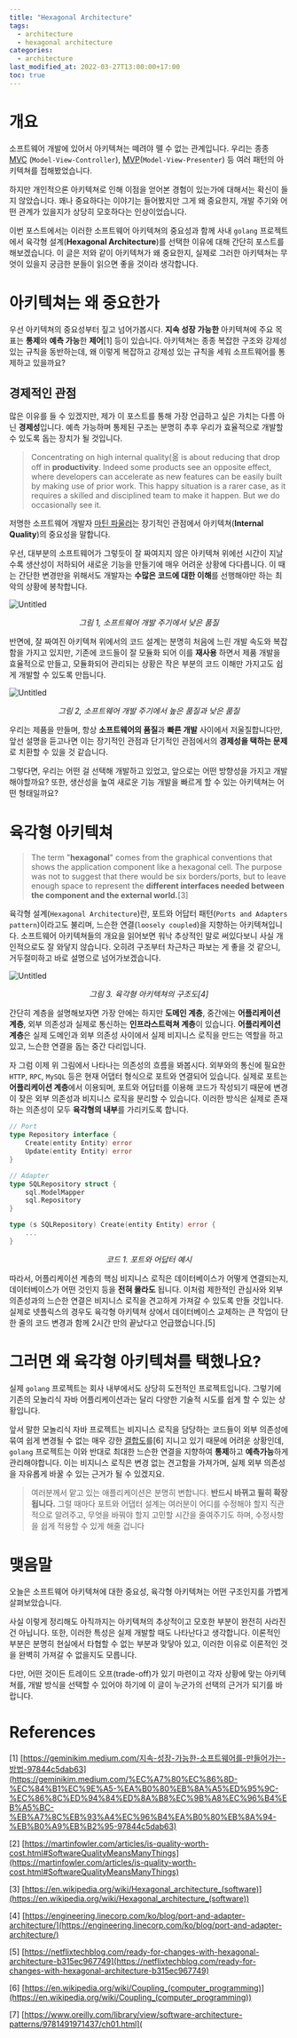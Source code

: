 ```yaml
---
title: "Hexagonal Architecture"
tags:
  - architecture
  - hexagonal architecture
categories:
  - architecture
last_modified_at: 2022-03-27T13:00:00+17:00
toc: true
---
```

# 개요

소프트웨어 개발에 있어서 아키텍쳐는 떼려야 뗄 수 없는 관계입니다. 우리는 종종 [MVC](https://en.wikipedia.org/wiki/Model%E2%80%93view%E2%80%93controller) (`Model-View-Controller`), [MVP](https://en.wikipedia.org/wiki/Model%E2%80%93view%E2%80%93controller)(`Model-View-Presenter`) 등 여러 패턴의 아키텍쳐를 접해봤었습니다.

하지만 개인적으론 아키텍쳐로 인해 이점을 얻어본 경험이 있는가에 대해서는 확신이 들지 않았습니다. 꽤나 중요하다는 이야기는 들어봤지만 그게 왜 중요한지, 개발 주기와 어떤 관계가 있을지가 상당히 모호하다는 인상이었습니다.

이번 포스트에서는 이러한 소프트웨어 아키텍쳐의 중요성과 함께 사내 `golang` 프로젝트에서 육각형 설계(**Hexagonal Architecture**)를 선택한 이유에 대해 간단히 포스트를 해보겠습니다. 이 글은 저와 같이 아키텍쳐가 왜 중요한지, 실제로 그러한 아키텍쳐는 무엇이 있을지 궁금한 분들이 읽으면 좋을 것이라 생각합니다.

# 아키텍쳐는 왜 중요한가

우선 아키텍쳐의 중요성부터 짚고 넘어가봅시다. **지속 성장 가능한** 아키텍쳐에 주요 목표는 **통제**와 **예측 가능**한 **제어**[1] 등이 있습니다. 아키텍쳐는 종종 복잡한 구조와 강제성 있는 규칙을 동반하는데, 왜 이렇게 복잡하고 강제성 있는 규칙을 세워 소프트웨어를 통제하고 있을까요?

## 경제적인 관점

많은 이유를 들 수 있겠지만, 제가 이 포스트를 통해 가장 언급하고 싶은 가치는 다름 아닌 **경제성**입니다. 예측 가능하며 통제된 구조는 분명히 추후 우리가 효율적으로 개발할 수 있도록 돕는 장치가 될 것입니다.

> Concentrating on high internal quality(옮 is about reducing that drop off in **productivity**. Indeed some products see an opposite effect, where developers can accelerate as new features can be easily built by making use of prior work. This happy situation is a rarer case, as it requires a skilled and disciplined team to make it happen. But we do occasionally see it.

저명한 소프트웨어 개발자 [마틴 파울러](https://ko.wikipedia.org/wiki/%EB%A7%88%ED%8B%B4_%ED%8C%8C%EC%9A%B8%EB%9F%AC)는 장기적인 관점에서 아키텍쳐(**Internal Quality**)의 중요성을 말합니다.

우선, 대부분의 소프트웨어가 그렇듯이 잘 짜여지지 않은 아키텍쳐 위에선 시간이 지날수록 생산성이 저하되어 새로운 기능을 만들기에 매우 어려운 상황에 다다릅니다. 이 때는 간단한 변경만을 위해서도 개발자는 **수많은 코드에 대한 이해**를 선행해야만 하는 최악의 상황에 봉착합니다.

![Untitled](/assets/images/lower-time.png)

<center><i>그림 1, 소프트웨어 개발 주기에서 낮은 품질</i></center>

반면에, 잘 짜여진 아키텍쳐 위에서의 코드 설계는 분명히 처음에 느린 개발 속도와 복잡함을 가지고 있지만, 기존에 코드들이 잘 모듈화 되어 이를 **재사용** 하면서 제품 개발을 효율적으로 만들고, 모듈화되어 관리되는 상황은 작은 부분의 코드 이해만 가지고도 쉽게 개발할 수 있도록 만듭니다.

![Untitled](/assets/images/good-time.png)

<center><i>그림 2, 소프트웨어 개발 주기에서 높은 품질과 낮은 품질</i></center>

우리는 제품을 만들며, 항상 **소프트웨어의 품질**과 **빠른 개발** 사이에서 저울질합니다만, 앞선 설명을 듣고나면 이는 장기적인 관점과 단기적인 관점에서의 **경제성을 택하는 문제**로 치환할 수 있을 것 같습니다.

그렇다면, 우리는 어떤 걸 선택해 개발하고 있었고, 앞으로는 어떤 방향성을 가지고 개발해야할까요? 또한, 생산성을 높여 새로운 기능 개발을 빠르게 할 수 있는 아키텍쳐는 어떤 형태일까요?

# 육각형 아키텍쳐

> The term "**hexagonal**" comes from the graphical conventions that shows the application component like a hexagonal cell. The purpose was not to suggest that there would be six borders/ports, but to leave enough space to represent the **different interfaces needed between the component and the external world.**[3]

육각형 설계(`Hexagonal Architecture`)란, 포트와 어답터 패턴(`Ports and Adapters pattern`)이라고도 불리며, 느슨한 연결(`loosely coupled`)을 지향하는 아키텍쳐입니다. 소프트웨어 아키텍쳐들의 개요을 읽어보면 워낙 추상적인 말로 써있다보니 사실 개인적으로도 잘 와닿지 않습니다. 오히려 구조부터 차근차근 파보는 게 좋을 것 같으니, 거두절미하고 바로 설명으로 넘어가보겠습니다.

![Untitled](/assets/images/hexagonal.png)

<center><i>그림 3. 육각형 아키텍쳐의 구조도[4]</i></center>

간단히 계층을 설명해보자면 가장 안에는 하지만 **도메인 계층**, 중간에는 **어플리케이션 계층**, 외부 의존성과 실제로 통신하는 **인프라스트럭쳐 계층**이 있습니다. **어플리케이션 계층**은 실제 도메인과 외부 의존성 사이에서 실제 비지니스 로직을 만드는 역할을 하고 있고, 느슨한 연결을 돕는 중간 다리입니다.

자 그럼 이제 위 그림에서 나타나는 의존성의 흐름을 봐봅시다. 외부와의 통신에 필요한 `HTTP`, `RPC`, `MySQL` 등은 현재 어댑터 형식으로 포트와 연결되어 있습니다. 실제로 포트는 **어플리케이션 계층**에서 이용되며, 포트와 어답터를 이용해 코드가 작성되기 때문에 변경이 잦은 외부 의존성과 비지니스 로직을 분리할 수 있습니다. 이러한 방식은 실제로 존재하는 의존성이 모두 **육각형의 내부**를 가리키도록 합니다.

```go
// Port
type Repository interface {
	Create(entity Entity) error
	Update(entity Entity) error
}

// Adapter
type SQLRepository struct {
	sql.ModelMapper
	sql.Repository
}

type (s SQLRepository) Create(entity Entity) error {
	...
}
```

<center><i>코드 1. 포트와 어답터 예시</i></center>

따라서, 어플리케이션 계층의 핵심 비지니스 로직은 데이터베이스가 어떻게 연결되는지, 데이터베이스가 어떤 것인지 등을 **전혀 몰라도** 됩니다. 이처럼 제한적인 관심사와 외부 의존성과의 느슨한 연결은 비지니스 로직을 견고하게 가져갈 수 있도록 만들 것입니다. 실제로 넷플릭스의 경우도 육각형 아키텍쳐 상에서 데이터베이스 교체하는 큰 작업이 단 한 줄의 코드 변경과 함께 2시간 만의 끝났다고 언급했습니다.[5]

# 그러면 왜 육각형 아키텍쳐를 택했나요?

실제 `golang` 프로젝트는 회사 내부에서도 상당히 도전적인 프로젝트입니다. 그렇기에 기존의 모놀리식 자바 어플리케이션과는 달리 다양한 기술적 시도를 쉽게 할 수 있는 상황입니다.

앞서 말한 모놀리식 자바 프로젝트는 비지니스 로직을 담당하는 코드들이 외부 의존성에 묶여 쉽게 변경될 수 없는 매우 강한 [결합도](https://en.wikipedia.org/wiki/Coupling_(computer_programming))를[6] 지니고 있기 때문에 어려운 상황인데, `golang` 프로젝트는 이와 반대로 최대한 느슨한 연결을 지향하여 **통제**하고 **예측가능**하게 관리해야합니다. 이는 비지니스 로직은 변경 없는 견고함을 가져가며, 실제 외부 의존성을 자유롭게 바꿀 수 있는 근거가 될 수 있겠지요.

> 여러분께서 맡고 있는 애플리케이션은 분명히 변합니다. **반드시 바뀌고 필히 확장됩니다.** 그럴 때마다 포트와 어댑터 설계는 여러분이 어디를 수정해야 할지 직관적으로 알려주고, 무엇을 바꿔야 할지 고민할 시간을 줄여주기도 하며, 수정사항을 쉽게 적용할 수 있게 해줄 겁니다

# 맺음말

오늘은 소프트웨어 아키텍쳐에 대한 중요성, 육각형 아키텍쳐는 어떤 구조인지를 가볍게 살펴보았습니다.

사실 이렇게 정리해도 아직까지는 아키텍쳐의 추상적이고 모호한 부분이 완전히 사라진 건 아닙니다. 또한, 이러한 특성은 실제 개발할 때도 나타난다고 생각합니다. 이론적인 부분은 분명히 현실에서 타협할 수 없는 부분과 맞닿아 있고, 이러한 이유로 이론적인 것을 완벽히 가져갈 수 없을지도 모릅니다.

다만, 어떤 것이든 트레이드 오프(trade-off)가 있기 마련이고 각자 상황에 맞는 아키텍쳐를, 개발 방식을 선택할 수 있어야 하기에 이 글이 누군가의 선택의 근거가 되기를 바랍니다.

# References

[1] [https://geminikim.medium.com/지속-성장-가능한-소프트웨어를-만들어가는-방법-97844c5dab63](https://geminikim.medium.com/%EC%A7%80%EC%86%8D-%EC%84%B1%EC%9E%A5-%EA%B0%80%EB%8A%A5%ED%95%9C-%EC%86%8C%ED%94%84%ED%8A%B8%EC%9B%A8%EC%96%B4%EB%A5%BC-%EB%A7%8C%EB%93%A4%EC%96%B4%EA%B0%80%EB%8A%94-%EB%B0%A9%EB%B2%95-97844c5dab63)

[2] [https://martinfowler.com/articles/is-quality-worth-cost.html#SoftwareQualityMeansManyThings](https://martinfowler.com/articles/is-quality-worth-cost.html#SoftwareQualityMeansManyThings)

[3] [https://en.wikipedia.org/wiki/Hexagonal_architecture_(software)](https://en.wikipedia.org/wiki/Hexagonal_architecture_(software))

[4] [https://engineering.linecorp.com/ko/blog/port-and-adapter-architecture/](https://engineering.linecorp.com/ko/blog/port-and-adapter-architecture/)

[5] [https://netflixtechblog.com/ready-for-changes-with-hexagonal-architecture-b315ec967749](https://netflixtechblog.com/ready-for-changes-with-hexagonal-architecture-b315ec967749)

[6] [https://en.wikipedia.org/wiki/Coupling_(computer_programming)](https://en.wikipedia.org/wiki/Coupling_(computer_programming))

[7] [https://www.oreilly.com/library/view/software-architecture-patterns/9781491971437/ch01.html](
